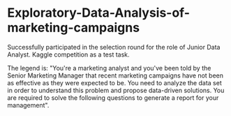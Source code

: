 # Exploratory-Data-Analysis-of-marketing-campaigns

Successfully participated in the selection round for the role of Junior Data Analyst. 
Kaggle competition as a test task.   

The legend is: "You're a marketing analyst and you've been told by the Senior Marketing Manager that recent marketing campaigns have not been as effective as they were expected to be. You need to analyze the data set in order to understand this problem and propose data-driven solutions. You are required to solve the following questions to generate a report for your management".
